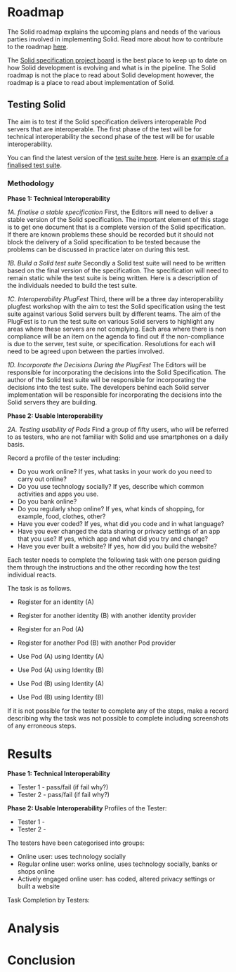# Roadmap

The Solid roadmap explains the upcoming plans and needs of the various parties involved in implementing Solid. Read more about how to contribute to the roadmap [here](https://github.com/solid/process/issues/218). 

The [Solid specification project board](https://github.com/solid/specification/projects/1) is the best place to keep up to date on how Solid development is evolving and what is in the pipeline. The Solid roadmap is not the place to read about Solid development however, the roadmap is a place to read about implementation of Solid. 

## Testing Solid 

The aim is to test if the Solid specification delivers interoperable Pod servers that are interoperable. The first phase of the test will be for technical interoperability the second phase of the test will be for usable interoperability. 

You can find the latest version of the [test suite here](https://github.com/solid/test-suite). Here is an [example of a finalised test suite](https://docs.google.com/document/d/1NYGBQoL5VYDTqpy_8LRADCqLyZtGnHSIl7OWueC_Wqw/edit#). 

### Methodology 

**Phase 1: Technical Interoperability**

*1A.  finalise a stable specification*
First, the Editors will need to deliver a stable version of the Solid specification. The important element of this stage is to get one document that is a complete version of the Solid specification. If there are known problems these should be recorded but it should not block the delivery of a Solid specification to be tested because the problems can be discussed in practice later on during this test. 

*1B.  Build a Solid test suite*
Secondly a Solid test suite will need to be written based on the final version of the specification. The specification will need to remain static while the test suite is being written. Here is a description of the individuals needed to build the test suite. 

*1C. Interoperability PlugFest*
Third, there will be a three day interoperability plugfest workshop with the aim to test the Solid specification using the test suite against various Solid servers built by different teams. The aim of the PlugFest is to run the test suite on  various Solid servers to highlight any areas where these servers are not complying. Each area where there is non compliance will be an item on the agenda to find out if the non-compliance is due to the server, test suite, or specification. Resolutions for each will need to be agreed upon between the parties involved. 

*1D. Incorporate the Decisions During the PlugFest*
The Editors will be responsible for incorporating the decisions into the Solid Specification. The author of the Solid test suite will be responsible for incorporating the decisions into the test suite. The developers behind each Solid server implementation will be responsible for incorporating the decisions into the Solid servers they are building. 

**Phase 2: Usable Interoperability** 

*2A. Testing usability of Pods*
Find a group of fifty users, who will be referred to as testers, who are not familiar with Solid and use smartphones on a daily basis.

Record a profile of the tester including:
* Do you work online? If yes, what tasks in your work do you need to carry out online? 
* Do you use technology socially? If yes, describe which common activities and apps you use.  
* Do you bank online? 
* Do you regularly shop online? If yes, what kinds of shopping, for example, food, clothes, other? 
* Have you ever coded? If yes, what did you code and in what language? 
* Have you ever changed the data sharing or privacy settings of an app that you use? If yes, which app and what did you try and change?
* Have you ever built a website? If yes, how did you build the website? 

Each tester needs to complete the following task with one person guiding them through the instructions and the other recording how the test individual reacts. 

The task is as follows. 

* Register for an identity (A)
* Register for another identity (B) with another identity provider

* Register for an Pod (A) 
* Register for another Pod (B) with another Pod provider

* Use Pod (A) using Identity (A)
* Use Pod (A) using Identity (B)
* Use Pod (B) using Identity (A)
* Use Pod (B) using Identity (B)

If it is not possible for the tester to complete any of the steps, make a record describing why the task was not possible to complete including screenshots of any erroneous steps. 

# Results 

**Phase 1: Technical Interoperability**

* Tester 1 - pass/fail (if fail why?) 
* Tester 2 - pass/fail (if fail why?) 

**Phase 2: Usable Interoperability** 
Profiles of the Tester:
* Tester 1 - 
* Tester 2 - 

The testers have been categorised into groups: 
* Online user: uses technology socially 
* Regular online user:  works online, uses technology socially, banks or shops online
* Actively engaged online user: has coded, altered privacy settings or built a website

Task Completion by Testers: 

# Analysis

# Conclusion




